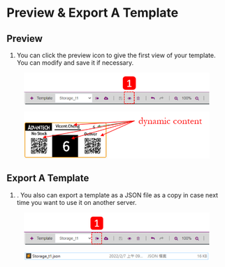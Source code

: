 # Preview & Export A Template

## Preview

1. You can click the preview icon to give the first view of your template. You can modify and save it if necessary.

<figure><img src="../../../.gitbook/assets/Template Design_22.png" alt=""><figcaption></figcaption></figure>

<figure><img src="../../../.gitbook/assets/Template Design_23.png" alt=""><figcaption></figcaption></figure>

## Export A Template

1. . You also can export a template as a JSON file as a copy in case next time you want to use it on another server.

<figure><img src="../../../.gitbook/assets/Template Design_24.png" alt=""><figcaption></figcaption></figure>

<figure><img src="../../../.gitbook/assets/image (281).png" alt=""><figcaption></figcaption></figure>
